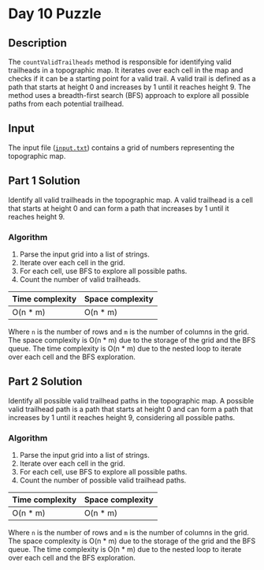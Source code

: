 # Day 10 Puzzle

## Description

The `countValidTrailheads` method is responsible for identifying valid trailheads in a topographic map. It iterates over each cell in the map and checks if it can be a starting point for a valid trail. A valid trail is defined as a path that starts at height 0 and increases by 1 until it reaches height 9. The method uses a breadth-first search (BFS) approach to explore all possible paths from each potential trailhead.

## Input

The input file ([`input.txt`](src\main\resources\input\day10\input.txt)) contains a grid of numbers representing the topographic map.

## Part 1 Solution

Identify all valid trailheads in the topographic map. A valid trailhead is a cell that starts at height 0 and can form a path that increases by 1 until it reaches height 9.

### Algorithm

1. Parse the input grid into a list of strings.
2. Iterate over each cell in the grid.
3. For each cell, use BFS to explore all possible paths.
4. Count the number of valid trailheads.

|Time complexity|Space complexity|
|---|---|
|O(n * m)|O(n * m)|

Where `n` is the number of rows and `m` is the number of columns in the grid. The space complexity is O(n * m) due to the storage of the grid and the BFS queue. The time complexity is O(n * m) due to the nested loop to iterate over each cell and the BFS exploration.

## Part 2 Solution

Identify all possible valid trailhead paths in the topographic map. A possible valid trailhead path is a path that starts at height 0 and can form a path that increases by 1 until it reaches height 9, considering all possible paths.

### Algorithm

1. Parse the input grid into a list of strings.
2. Iterate over each cell in the grid.
3. For each cell, use BFS to explore all possible paths.
4. Count the number of possible valid trailhead paths.

|Time complexity|Space complexity|
|---|---|
|O(n * m)|O(n * m)|

Where `n` is the number of rows and `m` is the number of columns in the grid. The space complexity is O(n * m) due to the storage of the grid and the BFS queue. The time complexity is O(n * m) due to the nested loop to iterate over each cell and the BFS exploration.